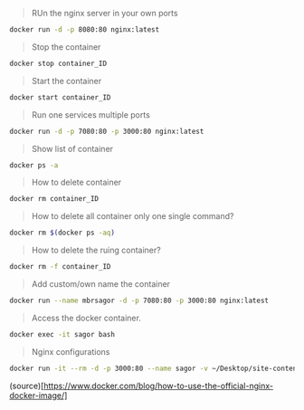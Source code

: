 > RUn the nginx server in your own ports
```bash
docker run -d -p 8080:80 nginx:latest
```

> Stop the container
```bash
docker stop container_ID
```

> Start the container
```bash
docker start container_ID
```

> Run one services multiple ports
```bash
docker run -d -p 7080:80 -p 3000:80 nginx:latest
```
> Show list of container
```bash
docker ps -a 
```

> How to delete container
```bash
docker rm container_ID
```

> How to delete all container only one single command?
```bash
docker rm $(docker ps -aq)
```

> How to delete the ruing container?
```bash
docker rm -f container_ID
```

> Add custom/own name the container
```bash
docker run --name mbrsagor -d -p 7080:80 -p 3000:80 nginx:latest
```

> Access the docker container.
```bash
docker exec -it sagor bash
```

> Nginx configurations
```bash
docker run -it --rm -d -p 3000:80 --name sagor -v ~/Desktop/site-content:/usr/share/nginx/html nginx
```
(source)[https://www.docker.com/blog/how-to-use-the-official-nginx-docker-image/]
